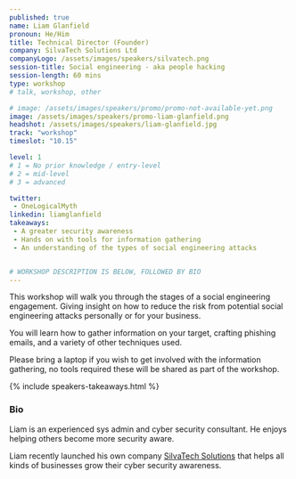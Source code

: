```yaml
---
published: true
name: Liam Glanfield
pronoun: He/Him
title: Technical Director (Founder)
company: SilvaTech Solutions Ltd
companyLogo: /assets/images/speakers/silvatech.png
session-title: Social engineering - aka people hacking
session-length: 60 mins
type: workshop
# talk, workshop, other

# image: /assets/images/speakers/promo/promo-not-available-yet.png
image: /assets/images/speakers/promo-liam-glanfield.png
headshot: /assets/images/speakers/liam-glanfield.jpg
track: "workshop"
timeslot: "10.15"

level: 1
# 1 = No prior knowledge / entry-level
# 2 = mid-level
# 3 = advanced

twitter:
 - OneLogicalMyth
linkedin: liamglanfield
takeaways:
 - A greater security awareness
 - Hands on with tools for information gathering
 - An understanding of the types of social engineering attacks


# WORKSHOP DESCRIPTION IS BELOW, FOLLOWED BY BIO
---
```


This workshop will walk you through the stages of a social engineering engagement.
Giving insight on how to reduce the risk from potential social engineering attacks personally or for your business.

You will learn how to gather information on your target, crafting phishing emails, and a variety of other techniques used.

Please bring a laptop if you wish to get involved with the information gathering, no tools required these will be shared as part of the workshop.

{% include speakers-takeaways.html %}

<h3>Bio</h3>

Liam is an experienced sys admin and cyber security consultant. He enjoys helping others become more security aware.

Liam recently launched his own company <a href="https://silvatech.uk/" target="_blank">SilvaTech Solutions</a> that helps all kinds of businesses grow their cyber security awareness.
